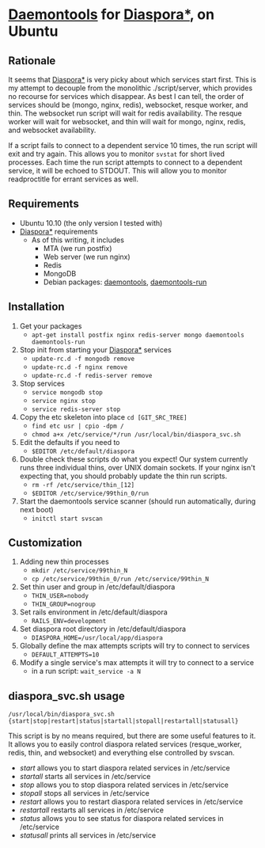 [durl]:http://joindiaspora.com/ "Diaspora"
[daurl]:http://cr.yp.to/daemontools.html "Daemontools"
[dturl]:http://packages.ubuntu.com/da/maverick/daemontools
[drurl]:http://packages.ubuntu.com/da/maverick/daemontools-run
# [Daemontools][daurl] for [Diaspora\*][durl], on Ubuntu

## Rationale

It seems that [Diaspora\*][durl] is very picky about which services start first. This 
is my attempt to decouple from the monolithic ./script/server, which provides
no recourse for services which disappear. As best I can tell, the order of
services should be (mongo, nginx, redis), websocket, resque worker, and thin.
The websocket run script will wait for redis availability. The resque worker 
will wait for websocket, and thin will wait for mongo, nginx, redis, and
websocket availability.

If a script fails to connect to a dependent service 10 times, the run script
will exit and try again. This allows you to monitor `svstat` for short lived
processes. Each time the run script attempts to connect to a dependent service,
it will be echoed to STDOUT. This will allow you to monitor readproctitle for
errant services as well.

## Requirements

+ Ubuntu 10.10 (the only version I tested with)
+ [Diaspora\*][durl] requirements
    + As of this writing, it includes
        + MTA (we run postfix)
        + Web server (we run nginx)
        + Redis
        + MongoDB
        + Debian packages: [daemontools][dturl], [daemontools-run][drurl]

## Installation

1. Get your packages
    * `apt-get install postfix nginx redis-server mongo daemontools daemontools-run`
1. Stop init from starting your [Diaspora\*][durl] services
    * `update-rc.d -f mongodb remove`
    * `update-rc.d -f nginx remove`
    * `update-rc.d -f redis-server remove`
1. Stop services
    * `service mongodb stop`
    * `service nginx stop`
    * `service redis-server stop`
1. Copy the etc skeleton into place
`cd [GIT_SRC_TREE]`
    * `find etc usr | cpio -dpm /`
    * `chmod a+x /etc/service/*/run /usr/local/bin/diaspora_svc.sh`
1. Edit the defaults if you need to
    * `$EDITOR /etc/default/diaspora`
1. Double check these scripts do what you expect! Our system currently runs three individual thins, over UNIX domain sockets. If your nginx isn't expecting that, you should probably update the thin run scripts.
    * `rm -rf /etc/service/thin_[12]`
    * `$EDITOR /etc/service/99thin_0/run`
1. Start the daemontools service scanner (should run automatically, during next boot)
    * `initctl start svscan`

## Customization

1. Adding new thin processes
    * `mkdir /etc/service/99thin_N`
    * `cp /etc/service/99thin_0/run /etc/service/99thin_N`
1. Set thin user and group in /etc/default/diaspora
    * `THIN_USER=nobody`
    * `THIN_GROUP=nogroup`
1. Set rails environment in /etc/default/diaspora
    * `RAILS_ENV=development`
1. Set diaspora root directory in /etc/default/diaspora
    * `DIASPORA_HOME=/usr/local/app/diaspora`
1. Globally define the max attempts scripts will try to connect to services
    * `DEFAULT_ATTEMPTS=10`
1. Modify a single service's max attempts it will try to connect to a service
    * in a run script: `wait_service -a N`

## diaspora_svc.sh usage

`/usr/local/bin/diaspora_svc.sh {start|stop|restart|status|startall|stopall|restartall|statusall}`

This script is by no means required, but there are some useful features to it.
It allows you to easily control diaspora related services (resque_worker,
redis, thin, and websocket) and everything else controlled by svscan.

+ *start* allows you to start diaspora related services in /etc/service
+ *startall* starts all services in /etc/service
+ *stop* allows you to stop diaspora related services in /etc/service
+ *stopall* stops all services in /etc/service
+ *restart* allows you to restart diaspora related services in /etc/service
+ *restartall* restarts all services in /etc/service
+ *status* allows you to see status for diaspora related services in /etc/service
+ *statusall* prints all services in /etc/service


